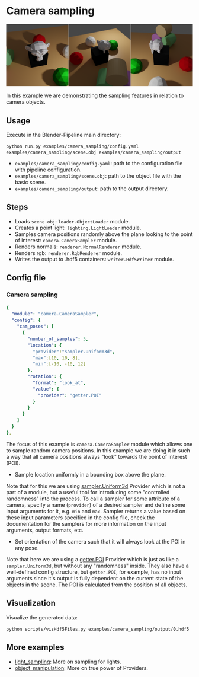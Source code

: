# Camera sampling

![](rendering.png)

In this example we are demonstrating the sampling features in relation to camera objects.

## Usage

Execute in the Blender-Pipeline main directory:

```
python run.py examples/camera_sampling/config.yaml examples/camera_sampling/scene.obj examples/camera_sampling/output
```

* `examples/camera_sampling/config.yaml`: path to the configuration file with pipeline configuration.
* `examples/camera_sampling/scene.obj`: path to the object file with the basic scene.
* `examples/camera_sampling/output`: path to the output directory.

## Steps

* Loads `scene.obj`: `loader.ObjectLoader` module.
* Creates a point light: `lighting.LightLoader` module.
* Samples camera positions randomly above the plane looking to the point of interest: `camera.CameraSampler` module.
* Renders normals: `renderer.NormalRenderer` module.
* Renders rgb: `renderer.RgbRenderer` module.
* Writes the output to .hdf5 containers: `writer.Hdf5Writer` module.

## Config file

### Camera sampling

```yaml
{
  "module": "camera.CameraSampler",
  "config": {
    "cam_poses": [
      {
        "number_of_samples": 5,
        "location": {
          "provider":"sampler.Uniform3d",
          "max":[10, 10, 8],
          "min":[-10, -10, 12]
        },
        "rotation": {
          "format": "look_at",
          "value": {
            "provider": "getter.POI"
          }
        }
      }
    ]
  }
},
```

The focus of this example is `camera.CameraSampler` module which allows one to sample random camera positions. 
In this example we are doing it in such a way that all camera positions always "look" towards the point of interest (POI).

* Sample location uniformly in a bounding box above the plane.

Note that for this we are using [sampler.Uniform3d](../../src/provider/sampler) Provider which is not a part of a module, but a useful tool for introducing some "controlled randomness" into the process.
To call a sampler for some attribute of a camera, specify a name (`provider`) of a desired sampler and define some input arguments for it, e.g. `min` and `max`.
Sampler returns a value based on these input parameters specified in the config file, check the documentation for the samplers for more information on the input arguments, output formats, etc.

* Set orientation of the camera such that it will always look at the POI in any pose.

Note that here we are using a [getter.POI](../../src/provider/getter) Provider which is just as like a `sampler.Uniform3d`, but without any "randomness" inside.
They also have a well-defined config structure, but `getter.POI`, for example, has no input arguments since it's output is fully dependent on the current state of the objects in the scene.
The POI is calculated from the position of all objects.
 
## Visualization

Visualize the generated data:

```
python scripts/visHdf5Files.py examples/camera_sampling/output/0.hdf5
```

## More examples

* [light_sampling](../light_sampling): More on sampling for lights.
* [object_manipulation](../object_manipulation): More on true power of Providers.
